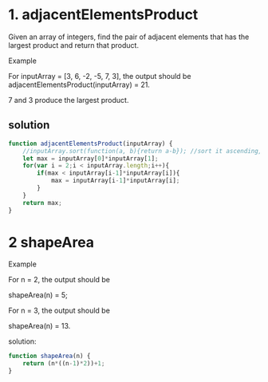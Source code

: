 # 1. adjacentElementsProduct

Given an array of integers, find the pair of adjacent elements that has the largest product and return that product.

Example

For inputArray = [3, 6, -2, -5, 7, 3], the output should be
adjacentElementsProduct(inputArray) = 21.

7 and 3 produce the largest product.

## solution

```js
function adjacentElementsProduct(inputArray) {
    //inputArray.sort(function(a, b){return a-b}); //sort it ascending, apply this if you want looking for the biggest product from all (not adjacent) input
    let max = inputArray[0]*inputArray[1];
    for(var i = 2;i < inputArray.length;i++){
        if(max < inputArray[i-1]*inputArray[i]){
            max = inputArray[i-1]*inputArray[i];
        }   
    }  
    return max;
}
```
# 2 shapeArea

Example

For n = 2, the output should be

shapeArea(n) = 5;

For n = 3, the output should be

shapeArea(n) = 13.

solution:
```js
function shapeArea(n) {
    return (n*((n-1)*2))+1;
}
```